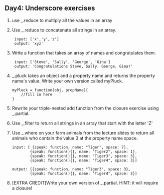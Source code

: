## Day4: Underscore exercises

1. use _.reduce to multiply all the values in an array

1. Use _.reduce to concatenate all strings in an array.
 
 		input: ['x','y','z']
 		output: 'xyz'


1. Write a function that takes an array of names and congratulates them.
		
		input: ['Steve', 'Sally', 'George', 'Gina']
		output: 'Congratulations Steve, Sally, George, Gina!'

 1. _.pluck takes an object and a property name and returns the property name's value. Write your own version called myPluck.
 
 		myPluck = function(obj, propName){
 			//fill in here
 		}  
 
 1. Rewrite your triple-nested add function from the closure exercise using _.partial.

 
 1. Use _.filter to return all strings in an array that start with the letter 'Z'
 
 1. Use _.where on your farm animals from the lecture slides to return all animals who contain the value 3 at the property name space.
 
 		input: [ {speak: function, name: "Tiger", space: 7},  
 				{speak: function(){}, name: "Tiger2", space: 1},  
 				{speak: function(){}, name: "Tiger3", space: 3},  
 				{speak: function(){}, name: "Tiger4", space: 3}]
 				
 		output: [{speak: function, name: "Tiger3", space: 3},  
 				{speak: function(){}, name: "Tiger4", space: 3}] 
 				
 				
  1. [EXTRA CREDIT]Write your own version of _.partial. HINT: it will require a closure!
 				

 		
  
